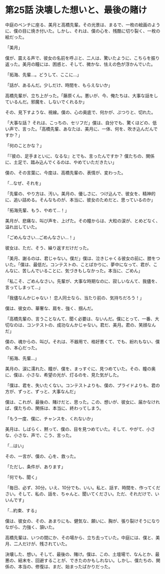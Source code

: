 # 第25話 決壊した想いと、最後の賭け

中庭のベンチに座る、美月と高橋先輩。その光景は、まるで、一枚の絵画のように、僕の目に焼き付いた。しかし、それは、僕の心を、残酷に切り裂く、一枚の絵だった。

「美月」

僕が、震える声で、彼女の名前を呼ぶと、二人は、驚いたように、こちらを振り返った。美月の瞳には、困惑と、そして、微かな、怯えの色が浮かんでいた。

「拓海、先輩…。どうして、ここに…」

「話が、あるんだ。少しだけ、時間を、もらえないか」

高橋先輩が、立ち上がった。「藤原くん。悪いが、今、俺たちは、大事な話をしているんだ。邪魔を、しないでくれるか」

その、見下すような、視線。僕の、心の奥底で、何かが、ぷつりと、切れた。

「大事な話？ それは、こっちの、セリフだ」僕は、自分でも、驚くほどの、低い声で、言った。「高橋先輩、あなたは、美月に、一体、何を、吹き込んだんですか？」

「何のことかな？」

「『彼の、足手まといに、なるな』とでも、言ったんですか？ 僕たちの、関係に、土足で、踏み込んでくるのは、やめていただきたい」

僕の、その言葉に、今度は、高橋先輩の、表情が、変わった。

「…なぜ、それを」

「先輩の、やり方は、汚い。美月の、優しさに、つけ込んで、彼女を、精神的に、追い詰める。そんなものが、本当に、彼女のためだと、思っているのか」

「拓海先輩、もう、やめて…！」

美月が、悲痛な、叫び声を、上げた。その瞳からは、大粒の涙が、とめどなく、溢れ出していた。

「ごめんなさい…ごめんなさい…！」

彼女は、ただ、そう、繰り返すだけだった。

「美月、謝るのは、君じゃない。僕だ」僕は、泣きじゃくる彼女の前に、膝をついた。「僕は、最低だ。コンテストの、ことばかりに、夢中になって、君が、こんなに、苦しんでいることに、気づきもしなかった。本当に、ごめん」

「私こそ、ごめんなさい。先輩が、大事な時期なのに、寂しいなんて、我儘を、言ってしまって…」

「我儘なんかじゃない！ 恋人同士なら、当たり前の、気持ちだろう！」

僕は、彼女の、華奢な、肩を、強く、掴んだ。

「高橋先輩の、言うことなんて、聞く必要は、ないんだ。僕にとって、一番、大切なのは、コンテストの、成功なんかじゃない。君だ、美月。君の、笑顔なんだ」

僕の、魂からの、叫び。それは、不器用で、格好悪くて、でも、紛れもない、僕の、本心だった。

「拓海、先輩…」

美月の、涙に濡れた、瞳が、僕を、まっすぐに、見つめていた。その、瞳の奥に、僕は、小さな、希望の光が、灯るのを、見た気がした。

「僕は、君を、失いたくない。コンテストよりも、僕の、プライドよりも、君の方が、ずっと、ずっと、大事なんだ」

僕は、これが、最後の、賭けだと、思った。この、想いが、彼女に、届かなければ、僕たちの、関係は、本当に、終わってしまう。

「もう一度、僕に、チャンスを、くれないか」

美月は、しばらく、黙って、僕の、目を見つめていた。そして、やがて、小さな、小さな、声で、こう、言った。

「…はい」

その、一言が、僕の、心を、救った。

「ただし、条件が、あります」

「何でも、聞く」

「毎日、必ず、30分。いえ、10分でも、いい。私と、話す、時間を、作ってください。そして、私の、話を、ちゃんと、聞いてください。ただ、それだけで、いいんです」

「…約束、する」

僕は、彼女の、その、あまりにも、健気な、願いに、胸が、張り裂けそうになりながら、力強く、頷いた。

高橋先輩は、いつの間にか、その場から、立ち去っていた。中庭には、僕と、美月、二人だけが、残されていた。

決壊した、想い。そして、最後の、賭け。僕は、この、土壇場で、なんとか、最悪の、結末を、回避することが、できたのかもしれない。しかし、僕たちの、関係の、本当の、修復は、まだ、始まったばかりだった。
